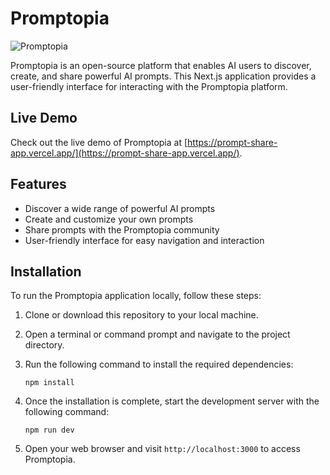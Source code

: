 # Promptopia

![Promptopia](promptopia.png)

Promptopia is an open-source platform that enables AI users to discover, create, and share powerful AI prompts. This Next.js application provides a user-friendly interface for interacting with the Promptopia platform.

## Live Demo

Check out the live demo of Promptopia at [https://prompt-share-app.vercel.app/](https://prompt-share-app.vercel.app/).

## Features

- Discover a wide range of powerful AI prompts
- Create and customize your own prompts
- Share prompts with the Promptopia community
- User-friendly interface for easy navigation and interaction

## Installation

To run the Promptopia application locally, follow these steps:

1. Clone or download this repository to your local machine.
2. Open a terminal or command prompt and navigate to the project directory.
3. Run the following command to install the required dependencies:

   ```shell
   npm install
   ```

4. Once the installation is complete, start the development server with the following command:

   ```shell
   npm run dev
   ```

5. Open your web browser and visit `http://localhost:3000` to access Promptopia.
